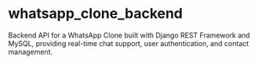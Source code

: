 # whatsapp_clone_backend
Backend API for a WhatsApp Clone built with Django REST Framework and MySQL, providing real-time chat support, user authentication, and contact management.

